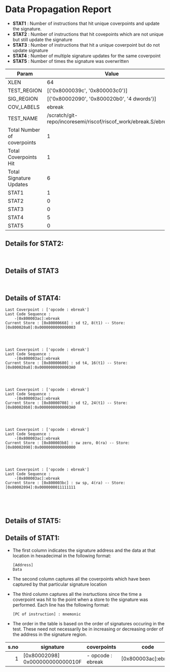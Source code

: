 
# Data Propagation Report

- **STAT1** : Number of instructions that hit unique coverpoints and update the signature.
- **STAT2** : Number of instructions that hit covepoints which are not unique but still update the signature
- **STAT3** : Number of instructions that hit a unique coverpoint but do not update signature
- **STAT4** : Number of multiple signature updates for the same coverpoint
- **STAT5** : Number of times the signature was overwritten

| Param                     | Value    |
|---------------------------|----------|
| XLEN                      | 64      |
| TEST_REGION               | [('0x8000039c', '0x800003c0')]      |
| SIG_REGION                | [('0x80002090', '0x800020b0', '4 dwords')]      |
| COV_LABELS                | ebreak      |
| TEST_NAME                 | /scratch/git-repo/incoresemi/riscof/riscof_work/ebreak.S/ebreak.S    |
| Total Number of coverpoints| 1     |
| Total Coverpoints Hit     | 1      |
| Total Signature Updates   | 6      |
| STAT1                     | 1      |
| STAT2                     | 0      |
| STAT3                     | 0     |
| STAT4                     | 5     |
| STAT5                     | 0     |

## Details for STAT2:

```


```

## Details of STAT3

```


```

## Details of STAT4:

```
Last Coverpoint : ['opcode : ebreak']
Last Code Sequence : 
	-[0x800003ac]:ebreak
Current Store : [0x80000668] : sd t2, 8(t1) -- Store: [0x800020a0]:0x0000000000000003




Last Coverpoint : ['opcode : ebreak']
Last Code Sequence : 
	-[0x800003ac]:ebreak
Current Store : [0x80000680] : sd t4, 16(t1) -- Store: [0x800020a8]:0x00000000000003A0




Last Coverpoint : ['opcode : ebreak']
Last Code Sequence : 
	-[0x800003ac]:ebreak
Current Store : [0x80000708] : sd t2, 24(t1) -- Store: [0x800020b0]:0x00000000000003A0




Last Coverpoint : ['opcode : ebreak']
Last Code Sequence : 
	-[0x800003ac]:ebreak
Current Store : [0x800003b8] : sw zero, 0(ra) -- Store: [0x80002090]:0x0000000000000000




Last Coverpoint : ['opcode : ebreak']
Last Code Sequence : 
	-[0x800003ac]:ebreak
Current Store : [0x800003bc] : sw sp, 4(ra) -- Store: [0x80002094]:0x0000000011111111





```

## Details of STAT5:



## Details of STAT1:

- The first column indicates the signature address and the data at that location in hexadecimal in the following format: 
  ```
  [Address]
  Data
  ```

- The second column captures all the coverpoints which have been captured by that particular signature location

- The third column captures all the insrtuctions since the time a coverpoint was
  hit to the point when a store to the signature was performed. Each line has
  the following format:
  ```
  [PC of instruction] : mnemonic
  ```
- The order in the table is based on the order of signatures occuring in the
  test. These need not necessarily be in increasing or decreasing order of the
  address in the signature region.

|s.no|            signature             |     coverpoints      |          code          |
|---:|----------------------------------|----------------------|------------------------|
|   1|[0x80002098]<br>0x000000000000010F|- opcode : ebreak<br> |[0x800003ac]:ebreak<br> |
